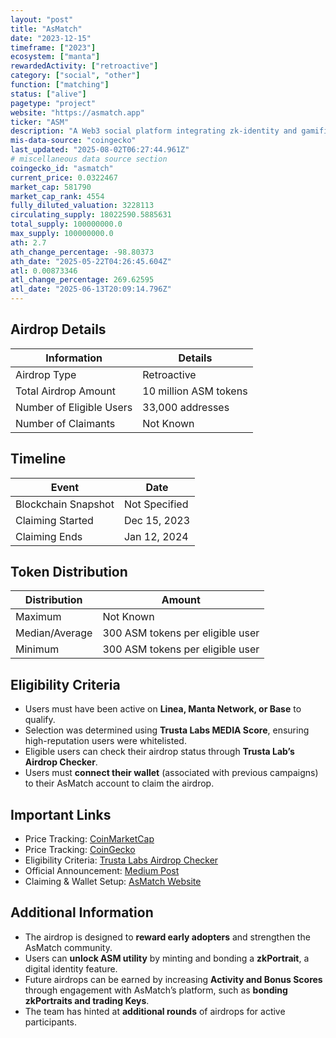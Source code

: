 ```yaml
---
layout: "post"
title: "AsMatch"
date: "2023-12-15"
timeframe: ["2023"]
ecosystem: ["manta"]
rewardedActivity: ["retroactive"]
category: ["social", "other"]
function: ["matching"]
status: ["alive"]
pagetype: "project"
website: "https://asmatch.app"
ticker: "ASM"
description: "A Web3 social platform integrating zk-identity and gamified engagement to enhance digital interactions."
mis-data-source: "coingecko"
last_updated: "2025-08-02T06:27:44.961Z"
# miscellaneous data source section
coingecko_id: "asmatch"
current_price: 0.0322467
market_cap: 581790
market_cap_rank: 4554
fully_diluted_valuation: 3228113
circulating_supply: 18022590.5885631
total_supply: 100000000.0
max_supply: 100000000.0
ath: 2.7
ath_change_percentage: -98.80373
ath_date: "2025-05-22T04:26:45.604Z"
atl: 0.00873346
atl_change_percentage: 269.62595
atl_date: "2025-06-13T20:09:14.796Z"
---
```


## Airdrop Details

| Information              | Details               |
| ------------------------ | --------------------- |
| Airdrop Type             | Retroactive           |
| Total Airdrop Amount     | 10 million ASM tokens |
| Number of Eligible Users | 33,000 addresses      |
| Number of Claimants      | Not Known             |

## Timeline

| Event               | Date          |
| ------------------- | ------------- |
| Blockchain Snapshot | Not Specified |
| Claiming Started    | Dec 15, 2023  |
| Claiming Ends       | Jan 12, 2024  |

## Token Distribution

| Distribution   | Amount                           |
| -------------- | -------------------------------- |
| Maximum        | Not Known                        |
| Median/Average | 300 ASM tokens per eligible user |
| Minimum        | 300 ASM tokens per eligible user |

## Eligibility Criteria

- Users must have been active on **Linea, Manta Network, or Base** to qualify.
- Selection was determined using **Trusta Labs MEDIA Score**, ensuring high-reputation users were whitelisted.
- Eligible users can check their airdrop status through **Trusta Lab’s Airdrop Checker**.
- Users must **connect their wallet** (associated with previous campaigns) to their AsMatch account to claim the airdrop.

## Important Links

- Price Tracking: [CoinMarketCap](https://coinmarketcap.com/currencies/asmatch)
- Price Tracking: [CoinGecko](https://www.coingecko.com/en/coins/asmatch)
- Eligibility Criteria: [Trusta Labs Airdrop Checker](https://trustalabs.io)
- Official Announcement: [Medium Post](https://asmatch.medium.com/asmatch-airdrops-10m-asm-to-linea-manta-network-base-users-efaf168d92e7)
- Claiming & Wallet Setup: [AsMatch Website](https://asmatch.app)

## Additional Information

- The airdrop is designed to **reward early adopters** and strengthen the AsMatch community.
- Users can **unlock ASM utility** by minting and bonding a **zkPortrait**, a digital identity feature.
- Future airdrops can be earned by increasing **Activity and Bonus Scores** through engagement with AsMatch’s platform, such as **bonding zkPortraits and trading Keys**.
- The team has hinted at **additional rounds** of airdrops for active participants.